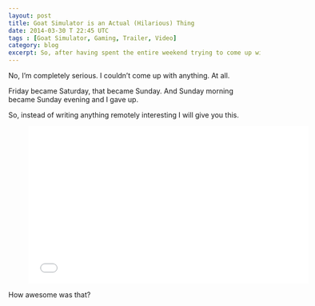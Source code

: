 ```yaml
---
layout: post
title: Goat Simulator is an Actual (Hilarious) Thing
date: 2014-03-30 T 22:45 UTC
tags : [Goat Simulator, Gaming, Trailer, Video]
category: blog
excerpt: So, after having spent the entire weekend trying to come up with something to write about. But in the end, I couldn’t.
---
```

No, I’m completely serious. I couldn’t come up with anything. At all.

Friday became Saturday, that became Sunday. And Sunday morning became Sunday evening and I gave up.

So, instead of writing anything remotely interesting I will give you this.

<div>
<figure class="media-video">
	<iframe width="560" height="315" src="//www.youtube.com/embed/dvWGLcdI8o8?rel=0" frameborder="0" allowfullscreen> </iframe>
</figure>
</div>

How awesome was that?